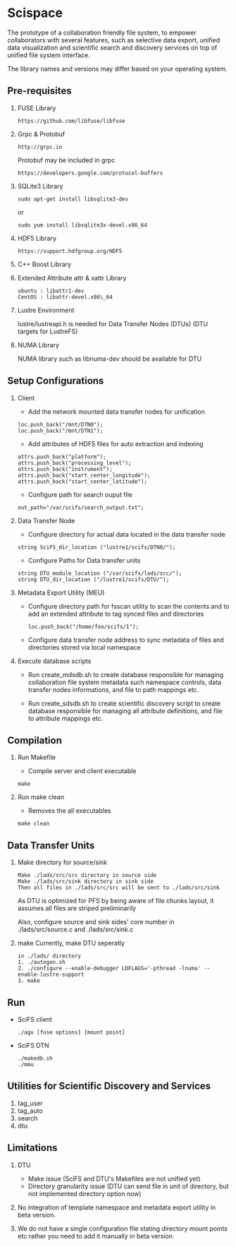 # Scispace

The prototype of a collaboration friendly file system, to empower collaborators with several features, such as selective data export, unified data visualization and scientific search and discovery services on top of unified file system interface.

The library names and versions may differ based on your operating system. 

Pre-requisites
--------------

1. FUSE Library
   ```
   https://github.com/libfuse/libfuse
   ```
2. Grpc & Protobuf
   ```
   http://grpc.io
   ```
   Protobuf may be included in grpc
   ```
   https://developers.google.com/protocol-buffers
   ```
3. SQLite3 Library
   ``` 
   sudo apt-get install libsqlite3-dev
   ```
   or
   ```
   sudo yum install libsqlite3x-devel.x86_64

   ```
4. HDF5 Library
   ```
   https://support.hdfgroup.org/HDF5

   ```
5. C++ Boost Library

6. Extended Attribute attr & xattr Library
   ```
   ubuntu : libattr1-dev
   CentOS : libattr-devel.x86\_64
   ```
7. Lustre Environment

   lustre/lustreapi.h is needed for Data Transfer Nodes (DTUs) (DTU targets for LustreFS)

8. NUMA Library

   NUMA library such as libnuma-dev should be available for DTU


Setup Configurations
--------------------
1. Client
   
   - Add the network mounted data transfer nodes for unification
   ```
   loc.push_back("/mnt/DTN0");
   loc.push_back("/mnt/DTN1");
   ```
   - Add attributes of HDF5 files for auto extraction and indexing
   ```
   attrs.push_back("platform");
   attrs.push_back("processing_level");
   attrs.push_back("instrument");
   attrs.push_back("start_center_longitude");
   attrs.push_back("start_center_latitude");
   ```

   - Configure path for search ouput file
   ```
   out_path="/var/scifs/search_output.txt";
   ```

2. Data Transfer Node
   
   - Configure directory for actual data located in the data transfer node
   ```
   string SciFS_dir_location ("lustre1/scifs/DTN0/");
   ```
   - Configure Paths for Data transfer units
   ```
   string DTU_module_location ("/var/scifs/lads/src/");
   string DTU_dir_location ("/lustre1/scifs/DTU/");
   ```
3. Metadata Export Utility (MEU)

   - Configure directory path for fsscan utility to scan the contents and to add an extended attribute to tag synced files and directories
     ```
     loc.push_back("/home/foo/scifs/1");
     ```
   - Configure data transfer node address to sync metadata of files and directories stored via local namespace

3. Execute database scripts

   - Run create_mdsdb.sh to create database responsible for managing collaboration file system metadata such namespace controls, data transfer nodes informations, and file to path mappings etc.
   
   - Run create_sdsdb.sh to create scientific discovery script to create database responsible for managing all attribute definitions, and file to attribute mappings etc.
   

Compilation
-----------

1. Run Makefile

   - Compile server and client executable
   ```
   make
   ```

2. Run make clean

   - Removes the all executables
   ```
   make clean
   ```


Data Transfer Units
-------------------

1. Make directory for source/sink
  
   ```
   Make ./lads/src/src directory in source side
   Make ./lads/src/sink directory in sink side
   Then all files in ./lads/src/src will be sent to ./lads/src/sink
   ```

   As DTU is optimized for PFS by being aware of file chunks layout, it assumes all files are striped preliminarily

   Also, configure source and sink sides' core number in ./lads/src/source.c and ./lads/src/sink.c

2. make
   Currently, make DTU seperatly

   ```
   in ./lads/ directory
   1. ./autogen.sh
   2. ./configure --enable-debugger LDFLAGS='-pthread -lnuma' --enable-lustre-support
   3. make
   ```

Run
----
* SciFS client

   ```
   ./agu [fuse options] [mount point]
   ```

* SciFS DTN

   ```
   ./makedb.sh
   ./mmu
   ```

Utilities for Scientific Discovery and Services
-----------------------------------------------
1. tag\_user
2. tag\_auto
3. search
4. dtu

Limitations
-----------

1. DTU
   - Make issue (SciFS and DTU's Makefiles are not unified yet)
   - Directory granularity issue (DTU can send file in unit of directory, but not implemented directory option now)

2. No integration of template namespace and metadata export utility in beta version. 

3. We do not have a single configuration file stating directory mount points etc rather you need to add it manually in beta version. 
